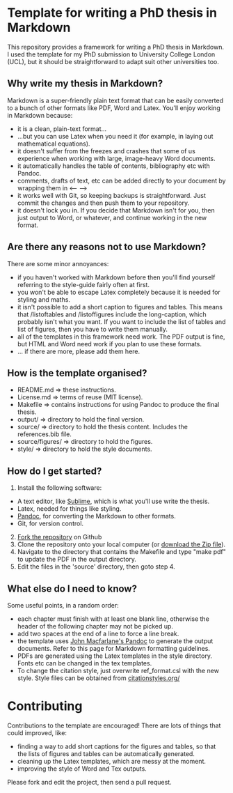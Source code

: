 # Template for writing a PhD thesis in Markdown

This repository provides a framework for writing a PhD thesis in Markdown. I used the template for my PhD submission to University College London (UCL), but it should be straightforward to adapt suit other universities too.

## Why write my thesis in Markdown?

Markdown is a super-friendly plain text format that can be easily converted to a bunch of other formats like PDF, Word and Latex. You'll enjoy working in Markdown because: 
- it is a clean, plain-text format...
- ...but you can use Latex when you need it (for example, in laying out mathematical equations).
- it doesn't suffer from the freezes and crashes that some of us experience when working with large, image-heavy Word documents.
- it automatically handles the table of contents, bibliography etc with Pandoc.
- comments, drafts of text, etc can be added directly to your document by wrapping them in &lt;--  --&gt;
- it works well with Git, so keeping backups is straightforward. Just commit the changes and then push them to your repository.
- it doesn't lock you in. If you decide that Markdown isn't for you, then just output to Word, or whatever, and continue working in the new format.

## Are there any reasons not to use Markdown?

There are some minor annoyances:
- if you haven't worked with Markdown before then you'll find yourself referring to the style-guide fairly often at first.
- you won't be able to escape Latex completely because it is needed for styling and maths.
- it isn't possible to add a short caption to figures and tables. This means that /listoftables and /listoffigures include the long-caption, which probably isn't what you want. If you want to include the list of tables and list of figures, then you have to write them manually.
- all of the templates in this framework need work. The PDF output is fine, but HTML and Word need work if you plan to use these formats.
- ... if there are more, please add them here.

## How is the template organised?

- README.md => these instructions.
- License.md => terms of reuse (MIT license).
- Makefile => contains instructions for using Pandoc to produce the final thesis.
- output/ => directory to hold the final version.
- source/ => directory to hold the thesis content. Includes the references.bib file.
- source/figures/ => directory to hold the figures.
- style/ => directory to hold the style documents.

## How do I get started?

1) Install the following software:
- A text editor, like [Sublime](https://www.sublimetext.com/), which is what you'll use write the thesis.
- Latex, needed for things like styling.
- [Pandoc](http://johnmacfarlane.net/pandoc), for converting the Markdown to other formats.
- Git, for version control.
2) [Fork the repository](https://github.com/tompollard/phd_thesis_markdown/fork) on Github
3) Clone the repository onto your local computer (or [download the Zip file](https://github.com/tompollard/phd_thesis_markdown/archive/master.zip)).
4) Navigate to the directory that contains the Makefile and type "make pdf" to update the PDF in the output directory.
5) Edit the files in the 'source' directory, then goto step 4.

## What else do I need to know?

Some useful points, in a random order:
- each chapter must finish with at least one blank line, otherwise the header of the following chapter may not be picked up.
- add two spaces at the end of a line to force a line break.
- the template uses [John Macfarlane's Pandoc](http://johnmacfarlane.net/pandoc/README.html) to generate the output documents. Refer to this page for Markdown formatting guidelines.
- PDFs are generated using the Latex templates in the style directory. Fonts etc can be changed in the tex templates.
- To change the citation style, just overwrite ref_format.csl with the new style. Style files can be obtained from [citationstyles.org/](http://citationstyles.org/)

# Contributing

Contributions to the template are encouraged! There are lots of things that could improved, like:
- finding a way to add short captions for the figures and tables, so that the lists of figures and tables can be automatically generated.
- cleaning up the Latex templates, which are messy at the moment.
- improving the style of Word and Tex outputs.

Please fork and edit the project, then send a pull request.


